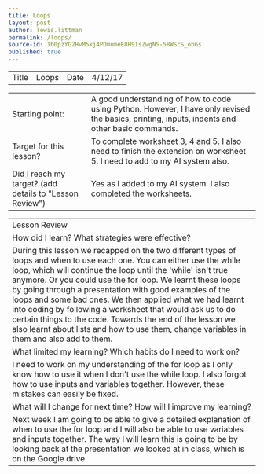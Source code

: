 ```yaml
---
title: Loops
layout: post
author: lewis.littman
permalink: /loops/
source-id: 1b0pzYG2HvM5kj4POmumeE8H9IsZwgNS-58WScS_ob6s
published: true
---
```

<table>
  <tr>
    <td>Title</td>
    <td>Loops</td>
    <td>Date</td>
    <td>4/12/17</td>
  </tr>
</table>


<table>
  <tr>
    <td>Starting point:</td>
    <td>A good understanding of how to code using Python. However, I have only revised the basics, printing, inputs, indents and other basic commands.</td>
  </tr>
  <tr>
    <td>Target for this lesson?</td>
    <td>To complete worksheet 3, 4 and 5. I also need to finish the extension on worksheet 5. I need to add to my AI system also.</td>
  </tr>
  <tr>
    <td>Did I reach my target? 
(add details to "Lesson Review")</td>
    <td>Yes as I added to my AI system. I also completed the worksheets.</td>
  </tr>
</table>


<table>
  <tr>
    <td>Lesson Review</td>
  </tr>
  <tr>
    <td>How did I learn? What strategies were effective? </td>
  </tr>
  <tr>
    <td>During this lesson we recapped on the two different types of loops and when to use each one. You can either use the while loop, which will continue the loop until the 'while' isn't true anymore. Or you could use the for loop. We learnt these loops by going through a presentation with good examples of the loops and some bad ones. We then applied what we had learnt into coding by following a worksheet that would ask us to do certain things to the code. Towards the end of the lesson we also learnt about lists and how to use them, change variables in them and also add to them.</td>
  </tr>
  <tr>
    <td>What limited my learning? Which habits do I need to work on? </td>
  </tr>
  <tr>
    <td>I need to work on my understanding of the for loop as I only know how to use it when I don't use the while loop. I also forgot how to use inputs and variables together. However, these mistakes can easily be fixed.</td>
  </tr>
  <tr>
    <td>What will I change for next time? How will I improve my learning?</td>
  </tr>
  <tr>
    <td>Next week I am going to be able to give a detailed explanation of when to use the for loop and I will also be able to use variables and inputs together. The way I will learn this is going to be by looking back at the presentation we looked at in class, which is on the Google drive.</td>
  </tr>
</table>


